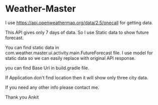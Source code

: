 # Weather-Master

I use https://api.openweathermap.org/data/2.5/onecall for getting data.

This API gives only 7 days of data. 
So I use Static data to show future forecast.

You can find static data in com.weather.master.ui.activity.main.FutureForecast file.
I use model for static data so we can easily replace with original API response.

you can find Base Url in build.gradle file.

If Application don't find location then it will show only three city data.

If you need any other info please contact me.


Thank you
Ankit

